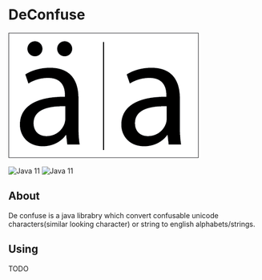 # DeConfuse
![logo](images/logo.png)

<!-- Placeholder for badges https://shields.io -->
![Java 11](https://img.shields.io/badge/java-11-007396?style=flat-square&logo=java) ![Java 11](https://img.shields.io/badge/gradle-7.4.2-02303A?style=flat-square&logo=gradle)

## About
De confuse is a java librabry which convert confusable unicode characters(similar looking character) or string to english alphabets/strings.

## Using
TODO